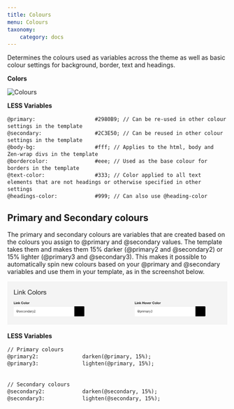 ```yaml
---
title: Colours
menu: Colours
taxonomy:
    category: docs
---
```



Determines the colours used as variables across the theme as well as basic colour settings for background, border, text and headings.

**Colors**

![Colours](/images/settings/colours.png)

 
**LESS Variables**

	@primary:					#2980B9; // Can be re-used in other colour settings in the template
	@secondary:					#2C3E50; // Can be reused in other colour settings in the template
	@body-bg:					#fff; // Applies to the html, body and Zen-wrap divs in the template
	@bordercolor:				#eee; // Used as the base colour for borders in the template
	@text-color:				#333; // Color applied to all text elements that are not headings or otherwise specified in other settings
	@headings-color:          	#999; // Can also use @heading-color
	
## Primary and Secondary colours

The primary and secondary colours are variables that are created based on the colours you assign to @primary and @secondary values. The template takes them and makes them 15% darker (@primary2 and @secondary2) or 15% lighter (@primary3 and @secondary3). This makes it possible to automatically spin new colours based on your @primary and @secondary variables and use them in your template, as in the screenshot below.

![Primary2](primary2.png)


**LESS Variables**

	// Primary colours
	@primary2:				darken(@primary, 15%);
	@primary3:				lighten(@primary, 15%);
	
	
	// Secondary colours
	@secondary2:			darken(@secondary, 15%);
	@secondary3:			lighten(@secondary, 15%);


